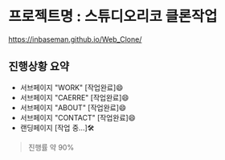 <!-- # **2차 평가물 제출(2024-05-14)**
> Github : https://github.com/inbaseman/Web_Clone.git
> Github index : https://inbaseman.github.io/Web_Clone/
> 웹 캡쳐본 : https://RunaUXLabs.github.io/evaluation/안철구/web_capture
---

## **프로젝트명 : 스튜디오리코 클론작업**
### 진행상황 요약
- 서브페이지 "WORK" [작업완료]
- 서브페이지 'CAERRE' [작업 중...]
- 서브페이지 ABOUT [대기...]
- 서브페이지 CONTACT [대기...]
- 랜딩페이지 [대기...]
진행률 약 30%


### 상세내역
서브페이지 "WORK"
상부 네비, 하부 푸터, 중앙 메인으로 구성   
   

[상부 네비]
>1개의 로고 이미지와 4개의 서브페이지 타이틀로 구성
>로고이미지는 랜딩페이지로 이동, 4개의 타이틀은 각각 해당 서브페이지로 이동 예정
>(현재 WORK와 CAREER만 페이지 이동 가능)

[하부 푸터]
>2개의 로고 이미지, 2개의 서브 페이지 타이틀, 카피라이트로 구성
>로고 이미지는 각각 해당 홈페이지로 이동, 2개의 타이틀은 각각 해당 서브페이지로 이동 예정

[중앙 메인]
>swiper 라이브러리를 이용해 화면 전체를 채우는 메인 swiper와 최하단에 썸네일용 swiper와 프로그레스바,
>슬라이더 각각에 상응하는 텍스트들 배치하고 이미지가 움직일 때 마다 4가지 항목이 연동되어 움직이게 구성

swiper 움직이는 방법
- 메인이미지 좌우에 배치되어 있는 페이지네이션(< >)을 클릭
- 마우스 커서가 grab일 때 클릭앤드래그로 좌우로 넘겨 이동
- 썸네일을 클릭앤 드래그로 좌우로 넘기면서 원하는 썸네일을 클릭
- 이미지와 연동된 프로그레스바 위치를 클릭해서 이동
- ~~키보드 방향이 좌우로 이동(미구현)~~

중앙 텍스트 박스 구성
상부 서브페이지 타이틀(브레드크럼)
중앙 해당 슬라이드의 내용이 적혀있는 텍스트
하부 Credits박스와 해당 웹페이지로 이동하는 하이퍼링크
Credits> 클릭하면 우축으로 팝업창이 생김


반응형 브레이크포인트(width 기준, 단위 px)

1. [~ 1480] : PC 기본형

2. [1479 ~ 1280] : 썸네일 갯수 8개로 변경

3. [1279 ~ 1024] : 
썸네일 갯수 6개로 변경
전체적인 레이아웃 변경(태블릿 버전)
우측 상단 햄버거 메뉴를 추가하여 네비와 푸터 위치를 변경

4. [1023 ~ 768] : 메인이미지 사이즈 조정

5. [767 ~ 664] : 
썸네일 갯수 7개로 변경
전체적인 레이아웃 변경(모바일 버전)
 
6. [663 ~ 568] : 썸네일 갯수 6개로 변경

7. [567 ~ 374] : 썸네일 갯수 4개로 변경

8. [373 ~ ] : 썸네일 갯수 3개로 변경 -->

<!-- # **3차 평가물 제출(2024-06-13)**
> Github : https://github.com/inbaseman/Web_Clone.git
> Github index : https://inbaseman.github.io/Web_Clone/
---

## **프로젝트명 : 스튜디오리코 클론작업**
### 진행상황 요약
- 서브페이지 "WORK" [작업완료]😄
- 서브페이지 "CAERRE" [작업완료]😄
- 서브페이지 "ABOUT" [작업 중...]🛠
- 서브페이지 CONTACT [작업완료]😄
- 랜딩페이지 [대기...]⚙
>진행률 약 80%

<br>

### 상세내역
**서브페이지 "CAERRE"**
상부 다이어그램, 중앙 아코디언, 하부 아코디언으로 총 3개의 섹션으로 구성

[상부 다이어그램]
>좌측 텍스트와 우측 다이어그램으로 구성
>다이어그램에 트랜지션 적용

[중앙과 하부 아코디언]
>클릭하기 전과 후, 두가지 형태로 구성

<br>

**서브페이지 "CONTACT"**
상부 택스트, 중앙 지도, 하부 컴포넌트 총 3개의 섹션으로 구성

[중앙 지도]
>네이버 api맵을 이용해 구성
>마우스와 터치로 이동하고 더블클릭으로 확대

[하부 컴포넌트]
> 컴포넌트 방식으로 같은 구성으로 아이템을 추가 할 수 있고 일괄수정이 가능함

<br>

**서브페이지 "ABOUT"**
상부 택스트, 중앙 다이어그램, 하부 캐러셀  총 4개의 섹션으로 구성

[중앙 다이어그램]
>"History" 연혁을 컴포넌트 방식으로 구현하여 이후 같은 구성으로 아이템 추가 수정 가능
>"STUDIO LICO에서는" 택스트가 들어간 각 각의 박스를 트랜지션 효과로 연출

[하부 캐러셀]
> 미구현

<br>

**반응형 브레이크포인트(width 기준, 단위 px)**
> 미구현 -->


# 프로젝트명 : 스튜디오리코 클론작업
https://inbaseman.github.io/Web_Clone/

## 진행상황 요약
- 서브페이지 "WORK" [작업완료]😄
- 서브페이지 "CAERRE" [작업완료]😄
- 서브페이지 "ABOUT" [작업완료]😄
- 서브페이지 "CONTACT" [작업완료]😄
- 랜딩페이지 [작업 중...]🛠
>진행률 약 90%

<!-- ### 기타 수정사항들 -->
<!-- [대기] 각 서브페이지 반응형 만들어야함(WORK는 완료) -->
<!-- [완료]CAERRE 다이어그램 트랜지션 어떻게 넣어야 되나
(css에서 트랜지션 컬러를 RGBA로 주고 A값 조절 or
js에서 addEventListener의 load이벤트를 이용해서) -->
<!-- [대기]sub_WORK 메인 캐러셀 이미지에 따라 폰트색상 변경
(이미지가 밝은 계통이면 폰트색상은 검은색, 반대의 경우는 흰색) -->
<!-- [대기] Credits> 눌렀을 때 팝업되는 윈도우 컴포넌트로 구성하기 -->

